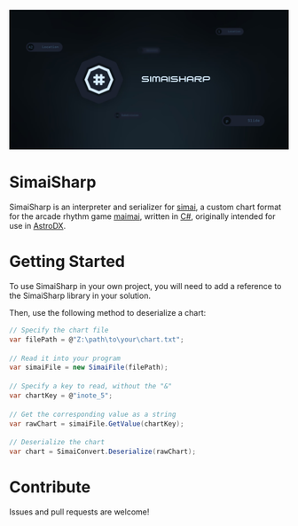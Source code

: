 ![SimaiSharp Banner](./banner.jpg)

# SimaiSharp

SimaiSharp is an interpreter and serializer for [simai](https://w.atwiki.jp/simai/), 
a custom chart format for the arcade rhythm game [maimai](https://maimai.sega.jp/),
written in [C#](https://learn.microsoft.com/en-us/dotnet/csharp/), 
originally intended for use in [AstroDX](https://github.com/2394425147/maipaddx).

# Getting Started

To use SimaiSharp in your own project, 
you will need to add a reference to the SimaiSharp library in your solution.

Then, use the following method to deserialize a chart:

```csharp
// Specify the chart file
var filePath = @"Z:\path\to\your\chart.txt";

// Read it into your program
var simaiFile = new SimaiFile(filePath);

// Specify a key to read, without the "&"
var chartKey = @"inote_5";

// Get the corresponding value as a string
var rawChart = simaiFile.GetValue(chartKey);

// Deserialize the chart
var chart = SimaiConvert.Deserialize(rawChart);
```

# Contribute

Issues and pull requests are welcome!
